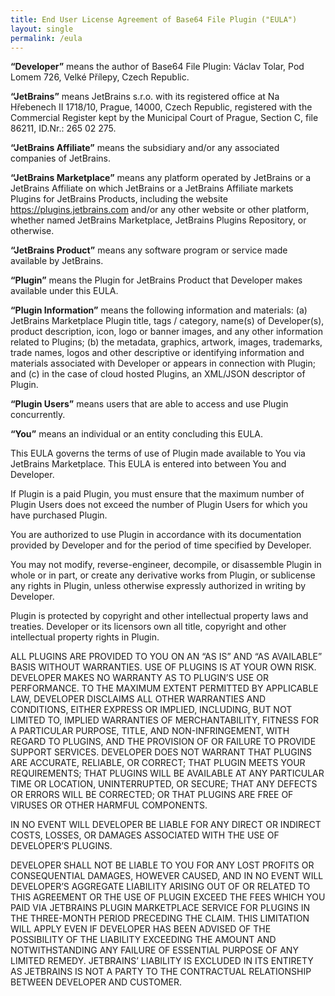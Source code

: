 ```yaml
---
title: End User License Agreement of Base64 File Plugin ("EULA")
layout: single
permalink: /eula
---
```


**“Developer”** means the author of Base64 File Plugin: Václav Tolar, Pod Lomem 726, Velké Přílepy, Czech Republic.

**“JetBrains”** means JetBrains s.r.o. with its registered office at Na Hřebenech II 1718/10, Prague, 14000, Czech Republic, registered with the Commercial Register kept by the Municipal Court of Prague, Section C, file 86211, ID.Nr.: 265 02 275.

**“JetBrains Affiliate”** means the subsidiary and/or any associated companies of JetBrains.

**“JetBrains Marketplace”** means any platform operated by JetBrains or a JetBrains Affiliate on which JetBrains or a JetBrains Affiliate markets Plugins for JetBrains Products, including the website https://plugins.jetbrains.com and/or any other website or other platform, whether named JetBrains Marketplace, JetBrains Plugins Repository, or otherwise.

**“JetBrains Product”** means any software program or service made available by JetBrains.

**“Plugin”** means the Plugin for JetBrains Product that Developer makes available under this EULA.

**“Plugin Information”** means the following information and materials: (a) JetBrains Marketplace Plugin title, tags / category, name(s) of Developer(s), product description, icon, logo or banner images, and any other information related to Plugins; (b) the metadata, graphics, artwork, images, trademarks, trade names, logos and other descriptive or identifying information and materials associated with Developer or appears in connection with Plugin; and (c) in the case of cloud hosted Plugins, an XML/JSON descriptor of Plugin.

**“Plugin Users”** means users that are able to access and use Plugin concurrently.

**“You”** means an individual or an entity concluding this EULA.

This EULA governs the terms of use of Plugin made available to You via JetBrains Marketplace. This EULA is entered into between You and Developer.

If Plugin is a paid Plugin, you must ensure that the maximum number of Plugin Users does not exceed the number of Plugin Users for which you have purchased Plugin.

You are authorized to use Plugin in accordance with its documentation provided by Developer and for the period of time specified by Developer.

You may not modify, reverse-engineer, decompile, or disassemble Plugin in whole or in part, or create any derivative works from Plugin, or sublicense any rights in Plugin, unless otherwise expressly authorized in writing by Developer.

Plugin is protected by copyright and other intellectual property laws and treaties. Developer or its licensors own all title, copyright and other intellectual property rights in Plugin.

ALL PLUGINS ARE PROVIDED TO YOU ON AN “AS IS” AND “AS AVAILABLE” BASIS WITHOUT WARRANTIES. USE OF PLUGINS IS AT YOUR OWN RISK. DEVELOPER MAKES NO WARRANTY AS TO PLUGIN’S USE OR PERFORMANCE. TO THE MAXIMUM EXTENT PERMITTED BY APPLICABLE LAW, DEVELOPER DISCLAIMS ALL OTHER WARRANTIES AND CONDITIONS, EITHER EXPRESS OR IMPLIED, INCLUDING, BUT NOT LIMITED TO, IMPLIED WARRANTIES OF MERCHANTABILITY, FITNESS FOR A PARTICULAR PURPOSE, TITLE, AND NON-INFRINGEMENT, WITH REGARD TO PLUGINS, AND THE PROVISION OF OR FAILURE TO PROVIDE SUPPORT SERVICES. DEVELOPER DOES NOT WARRANT THAT PLUGINS ARE ACCURATE, RELIABLE, OR CORRECT; THAT PLUGIN MEETS YOUR REQUIREMENTS; THAT PLUGINS WILL BE AVAILABLE AT ANY PARTICULAR TIME OR LOCATION, UNINTERRUPTED, OR SECURE; THAT ANY DEFECTS OR ERRORS WILL BE CORRECTED; OR THAT PLUGINS ARE FREE OF VIRUSES OR OTHER HARMFUL COMPONENTS.

IN NO EVENT WILL DEVELOPER BE LIABLE FOR ANY DIRECT OR INDIRECT COSTS, LOSSES, OR DAMAGES ASSOCIATED WITH THE USE OF DEVELOPER’S PLUGINS.

DEVELOPER SHALL NOT BE LIABLE TO YOU FOR ANY LOST PROFITS OR CONSEQUENTIAL DAMAGES, HOWEVER CAUSED, AND IN NO EVENT WILL DEVELOPER’S AGGREGATE LIABILITY ARISING OUT OF OR RELATED TO THIS AGREEMENT OR THE USE OF PLUGIN EXCEED THE FEES WHICH YOU PAID VIA JETBRAINS PLUGIN MARKETPLACE SERVICE FOR PLUGINS IN THE THREE-MONTH PERIOD PRECEDING THE CLAIM. THIS LIMITATION WILL APPLY EVEN IF DEVELOPER HAS BEEN ADVISED OF THE POSSIBILITY OF THE LIABILITY EXCEEDING THE AMOUNT AND NOTWITHSTANDING ANY FAILURE OF ESSENTIAL PURPOSE OF ANY LIMITED REMEDY. JETBRAINS’ LIABILITY IS EXCLUDED IN ITS ENTIRETY AS JETBRAINS IS NOT A PARTY TO THE CONTRACTUAL RELATIONSHIP BETWEEN DEVELOPER AND CUSTOMER.
